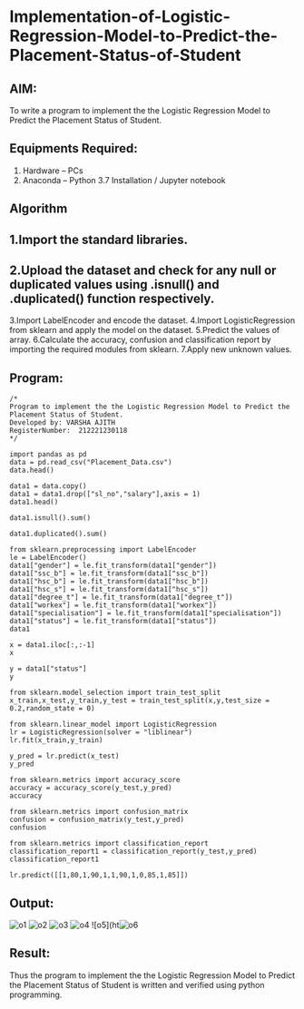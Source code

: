 # Implementation-of-Logistic-Regression-Model-to-Predict-the-Placement-Status-of-Student

## AIM:
To write a program to implement the the Logistic Regression Model to Predict the Placement Status of Student.

## Equipments Required:
1. Hardware – PCs
2. Anaconda – Python 3.7 Installation / Jupyter notebook

## Algorithm
## 1.Import the standard libraries.
## 2.Upload the dataset and check for any null or duplicated values using .isnull() and .duplicated() function respectively.
3.Import LabelEncoder and encode the dataset.
4.Import LogisticRegression from sklearn and apply the model on the dataset.
5.Predict the values of array.
6.Calculate the accuracy, confusion and classification report by importing the required modules from sklearn.
7.Apply new unknown values. 
 
 

## Program:
```
/*
Program to implement the the Logistic Regression Model to Predict the Placement Status of Student.
Developed by: VARSHA AJITH
RegisterNumber:  212221230118
*/

import pandas as pd
data = pd.read_csv("Placement_Data.csv")
data.head()

data1 = data.copy()
data1 = data1.drop(["sl_no","salary"],axis = 1)
data1.head()

data1.isnull().sum()

data1.duplicated().sum()

from sklearn.preprocessing import LabelEncoder
le = LabelEncoder()
data1["gender"] = le.fit_transform(data1["gender"])
data1["ssc_b"] = le.fit_transform(data1["ssc_b"])
data1["hsc_b"] = le.fit_transform(data1["hsc_b"])
data1["hsc_s"] = le.fit_transform(data1["hsc_s"])
data1["degree_t"] = le.fit_transform(data1["degree_t"])
data1["workex"] = le.fit_transform(data1["workex"])
data1["specialisation"] = le.fit_transform(data1["specialisation"])
data1["status"] = le.fit_transform(data1["status"])
data1

x = data1.iloc[:,:-1]
x

y = data1["status"]
y

from sklearn.model_selection import train_test_split
x_train,x_test,y_train,y_test = train_test_split(x,y,test_size = 0.2,random_state = 0)

from sklearn.linear_model import LogisticRegression
lr = LogisticRegression(solver = "liblinear")
lr.fit(x_train,y_train)

y_pred = lr.predict(x_test)
y_pred

from sklearn.metrics import accuracy_score
accuracy = accuracy_score(y_test,y_pred)
accuracy

from sklearn.metrics import confusion_matrix
confusion = confusion_matrix(y_test,y_pred)
confusion

from sklearn.metrics import classification_report
classification_report1 = classification_report(y_test,y_pred)
classification_report1

lr.predict([[1,80,1,90,1,1,90,1,0,85,1,85]])
```
## Output:
![o1](https://user-images.githubusercontent.com/94222288/200585900-c462b66b-06ef-4e3c-a808-4848a0b6eb04.png)
![o2](https://user-images.githubusercontent.com/94222288/200585913-40faf827-a6ff-40a8-8cf8-69d1d35f4cd9.png)
![o3](https://user-images.githubusercontent.com/94222288/200585932-7a05c5ea-da24-42b7-a742-85813e65d4de.png)
![o4](https://user-images.githubusercontent.com/94222288/200585948-5c7ad030-cea5-424f-b0f6-85d7f5b5a789.png)
![o5](ht![o6](https://user-images.githubusercontent.com/94222288/200586003-d717f852-1135-47b8-a2b4-a93d96a1ca79.png)


## Result:
Thus the program to implement the the Logistic Regression Model to Predict the Placement Status of Student is written and verified using python programming.
